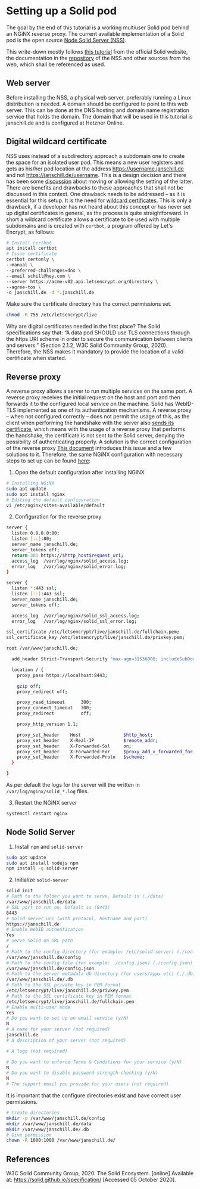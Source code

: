 # Setting up a Solid pod

The goal by the end of this tutorial is a working multiuser Solid pod behind an NGiNX reverse proxy. The current available implementation of a Solid pod is the open source [Node Solid Server (NSS)](https://github.com/solid/node-solid-server).

This write-down mostly follows [this tutorial](https://solidproject.org/for-developers/pod-server) from the official Solid website, the documentation in the [repository](https://github.com/solid/node-solid-server) of the NSS and other sources from the web, which shall be referenced as used.

## Web server

Before installing the NSS, a physical web server, preferably running a Linux distribution is needed. A domain should be configured to point to this web server. This can be done at the DNS hosting and domain name registration service that holds the domain.
The domain that will be used in this tutorial is janschill.de and is configured at Hetzner Online.

## Digital wildcard certificate

NSS uses instead of a subdirectory approach a subdomain one to create the space for an isolated user pod. This means a new user registers and gets as his/her pod location at the address https://username.janschill.de and not https://janschill.de/username.
This is a design decision and there has been some [discussion](https://github.com/solid/node-solid-server/issues/1349) about moving or allowing the setting of the latter. There are benefits and drawbacks to these approaches that shall not be discussed in this context.
One drawback needs to be addressed – as it is essential for this setup. It is the need for [wildcard certificates](https://en.wikipedia.org/wiki/Wildcard_certificate). This is only a drawback, if a developer has not heard about this concept or has never set up digital certificates in general, as the process is quite straightforward.
In short a wildcard certificate allows a certificate to be used with multiple subdomains and is created with `certbot`, a program offered by Let's Encrypt, as follows:

```bash
# Install certbot
apt install certbot
# Issue certificate
certbot certonly \
--manual \
--preferred-challenges=dns \
--email schill@hey.com \
--server https://acme-v02.api.letsencrypt.org/directory \
--agree-tos \
-d janschill.de -d *.janschill.de
```

<!-- TODO: Explain all flags -->

Make sure the certificate directory has the correct permissions set.

```bash
chmod -R 755 /etc/letsencrypt/live
```

Why are digital certificates needed in the first place? The Solid specifications say that: “A data pod SHOULD use TLS connections through the https URI scheme in order to secure the communication between clients and servers.” (Section 2.1.2, W3C Solid Community Group, 2020).
Therefore, the NSS makes it mandatory to provide the location of a valid certificate when started.

## Reverse proxy

A reverse proxy allows a server to run multiple services on the same port. A reverse proxy receives the initial request on the host and port and then forwards it to the configured local service on the machine.
Solid has WebID-TLS implemented as one of its authentication mechanisms. A reverse proxy – when not configured correctly – does not permit the usage of this, as the client when performing the handshake with the server also [sends its certificate](https://blog.cloudflare.com/introducing-tls-client-auth/#handshakeswithtlsclientauth), which means with the usage of a reverse proxy that performs the handshake, the certificate is not sent to the Solid server, denying the possibility of authenticating properly.
A solution is the correct configuration of the reverse proxy
[This document]([Source](https://github.com/solid/node-solid-server/wiki/Running-Solid-behind-a-reverse-proxy)) introduces this issue and a few solutions to it.
Therefore, the same NGiNX configuration with necessary steps to set up can be found [here](https://solidproject.org/for-developers/pod-server/nginx):

1. Open the default configuration after installing NGiNX

```bash
# Installing NGiNX
sudo apt update
sudo apt install nginx
# Editing the default configuration
vi /etc/nginx/sites-available/default
```

2. Configuration for the reverse proxy

```bash
server {
  listen 0.0.0.0:80;
  listen [::]:80;
  server_name janschill.de;
  server_tokens off;
  return 301 https://$http_host$request_uri;
  access_log  /var/log/nginx/solid_access.log;
  error_log   /var/log/nginx/solid_error.log;
}

server {
  listen *:443 ssl;
  listen [::]:443 ssl;
  server_name janschill.de;
  server_tokens off;

  access_log  /var/log/nginx/solid_ssl_access.log;
  error_log   /var/log/nginx/solid_ssl_error.log;

ssl_certificate /etc/letsencrypt/live/janschill.de/fullchain.pem;
ssl_certificate_key /etc/letsencrypt/live/janschill.de/privkey.pem;

root /var/www/janschill.de;

  add_header Strict-Transport-Security "max-age=31536000; includeSubDomains";

  location / {
    proxy_pass https://localhost:8443;

    gzip off;
    proxy_redirect off;

    proxy_read_timeout      300;
    proxy_connect_timeout   300;
    proxy_redirect          off;

    proxy_http_version 1.1;

    proxy_set_header    Host                $http_host;
    proxy_set_header    X-Real-IP           $remote_addr;
    proxy_set_header    X-Forwarded-Ssl     on;
    proxy_set_header    X-Forwarded-For     $proxy_add_x_forwarded_for;
    proxy_set_header    X-Forwarded-Proto   $scheme;
  }

}
```

As per default the logs for the server will the written in `/var/log/nginx/solid_*.log` files.

3. Restart the NGiNX server

```bash
systemctl restart nginx
```

## Node Solid Server

1. Install `npm` and `solid-server`

```bash
sudo apt update
sudo apt install nodejs npm
npm install -g solid-server
```

2. Initialize `solid-server`

```bash
solid init
# Path to the folder you want to serve. Default is (./data)
/var/www/janschill.de/data
# SSL port to run on. Default is (8443)
8443
# Solid server uri (with protocol, hostname and port)
https://janschill.de
# Enable WebID authentication
Yes
# Serve Solid on URL path
/
# Path to the config directory (for example: /etc/solid-server) (./config)
/var/www/janschill.de/config
# Path to the config file (for example: ./config.json) (./config.json)
/var/www/janschill.de/config.json
# Path to the server metadata db directory (for users/apps etc) (./.db)
/var/www/janschill.de/.db
# Path to the SSL private key in PEM format
/etc/letsencrypt/live/janschill.de/privkey.pem
# Path to the SSL certificate key in PEM format
/etc/letsencrypt/live/janschill.de/fullchain.pem
# Enable multi-user mode
Yes
# Do you want to set up an email service (y/N)
N
# A name for your server (not required)
janschill.de
# A description of your server (not required)

# A logo (not required)

# Do you want to enforce Terms & Conditions for your service (y/N)
N
# Do you want to disable password strength checking (y/N)
N
# The support email you provide for your users (not required)

```

It is important that the configure directories exist and have correct user permissions.

```bash
# Create directories
mkdir -p /var/www/janschill.de/config
mkdir /var/www/janschill.de/data
mkdir /var/www/janschill.de/.db
# Give permission
chown -R 1000:1000 /var/www/janschill.de/
```

## References

W3C Solid Community Group, 2020. The Solid Ecosystem. [online] Available at: <https://solid.github.io/specification/> [Accessed 05 October 2020].
